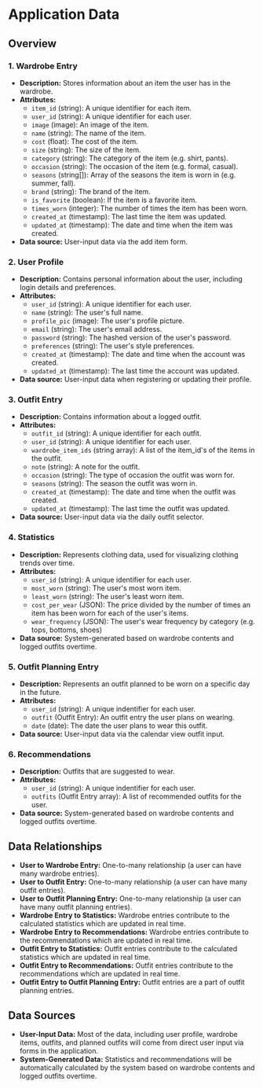 # Application Data 

##  Overview

### 1. Wardrobe Entry
* **Description:** Stores information about an item the user has in the wardrobe.
* **Attributes:**
  * `item_id` (string): A unique identifier for each item.
  * `user_id` (string): A unique identifier for each user.
  * `image` (image): An image of the item.
  * `name` (string): The name of the item.
  * `cost` (float): The cost of the item.
  * `size` (string): The size of the item.
  * `category` (string): The category of the item (e.g. shirt, pants).
  * `occasion` (string): The occasion of the item (e.g. formal, casual).
  * `seasons` (string[]): Array of the seasons the item is worn in (e.g. summer, fall).
  * `brand` (string): The brand of the item.
  * `is_favorite` (boolean): If the item is a favorite item.
  * `times_worn` (integer): The number of times the item has been worn.
  * `created_at` (timestamp): The last time the item was updated.
  * `updated_at` (timestamp): The date and time when the item was created.
* **Data source:** User-input data via the add item form.

### 2. User Profile
* **Description:** Contains personal information about the user, including login details and preferences.
* **Attributes:**
  * `user_id` (string): A unique identifier for each user.
  * `name` (string): The user's full name.
  * `profile_pic` (image): The user's profile picture.
  * `email` (string): The user's email address.
  * `password` (string): The hashed version of the user's password.
  * `preferences` (string): The user's style preferences.
  * `created_at` (timestamp): The date and time when the account was created.
  * `updated_at` (timestamp): The last time the account was updated.
* **Data source:** User-input data when registering or updating their profile.

### 3. Outfit Entry
* **Description:** Contains information about a logged outfit. 
* **Attributes:**
  * `outfit_id` (string): A unique identifier for each outfit. 
  * `user_id` (string): A unique identifier for each user.
  * `wardrobe_item_ids` (string array): A list of the item_id's of the items in the outfit.
  * `note` (string): A note for the outfit.
  * `occasion` (string): The type of occasion the outfit was worn for.
  * `seasons` (string): The season the outfit was worn in.
  * `created_at` (timestamp): The date and time when the outfit was created.
  * `updated_at` (timestamp): The last time the outfit was updated.
* **Data source:** User-input data via the daily outfit selector.

### 4. Statistics
* **Description:** Represents clothing data, used for visualizing clothing trends over time.
* **Attributes:**
  * `user_id` (string): A unique identifier for each user.
  * `most_worn` (string): The user's most worn item.
  * `least_worn` (string): The user's least worn item.
  * `cost_per_wear` (JSON): The price divided by the number of times an item has been worn for each of the user's items.
  * `wear_frequency` (JSON): The user's wear frequency by category (e.g. tops, bottoms, shoes)
* **Data source:** System-generated based on wardrobe contents and logged outfits overtime.

### 5. Outfit Planning Entry
* **Description:** Represents an outfit planned to be worn on a specific day in the future.
* **Attributes:**
  * `user_id` (string): A unique indentifier for each user. 
  * `outfit` (Outfit Entry): An outfit entry the user plans on wearing.
  * `date` (date): The date the user plans to wear this outfit.
* **Data source:** User-input data via the calendar view outfit input.

### 6. Recommendations
* **Description:** Outfits that are suggested to wear.
* **Attributes:**
  * `user_id` (string): A unique indentifier for each user. 
  * `outfits` (Outfit Entry array): A list of recommended outfits for the user.
* **Data source:** System-generated based on wardrobe contents and logged outfits overtime.

## Data Relationships
* **User to Wardrobe Entry:** One-to-many relationship (a user can have many wardrobe entries).
* **User to Outfit Entry:** One-to-many relationship (a user can have many outfit entries).
* **User to Outfit Planning Entry:** One-to-many relationship (a user can have many outfit planning entries).
* **Wardrobe Entry to Statistics:** Wardrobe entries contribute to the calculated statistics which are updated in real time.
* **Wardrobe Entry to Recommendations:** Wardrobe entries contribute to the recommendations which are updated in real time.
* **Outfit Entry to Statistics:** Outfit entries contribute to the calculated statistics which are updated in real time.
* **Outfit Entry to Recommendations:** Outfit entries contribute to the recommendations which are updated in real time.
* **Outfit Entry to Outfit Planning Entry:** Outfit entries are a part of outfit planning entries.

## Data Sources
* **User-Input Data:** Most of the data, including user profile, wardrobe items, outfits, and planned outfits will come from direct user input via forms in the application.
* **System-Generated Data:** Statistics and recommendations will be automatically calculated by the system based on wardrobe contents and logged outfits overtime.
